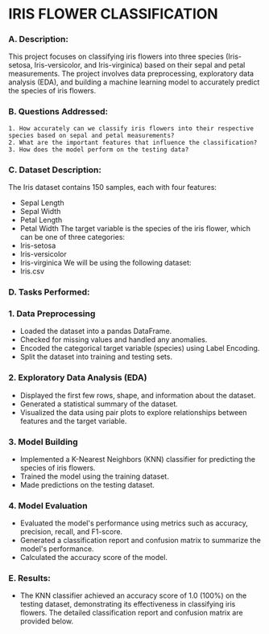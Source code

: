 
# IRIS FLOWER CLASSIFICATION

### A. Description:

This project focuses on classifying iris flowers into three species (Iris-setosa, Iris-versicolor, and Iris-virginica) based on their sepal and petal measurements. The project involves data preprocessing, exploratory data analysis (EDA), and building a machine learning model to accurately predict the species of iris flowers.

### B. Questions Addressed:

    1. How accurately can we classify iris flowers into their respective species based on sepal and petal measurements?
    2. What are the important features that influence the classification?
    3. How does the model perform on the testing data?


### C. Dataset Description:
The Iris dataset contains 150 samples, each with four features:
- Sepal Length
- Sepal Width
- Petal Length
- Petal Width
The target variable is the species of the iris flower, which can be one of three categories:
- Iris-setosa
- Iris-versicolor
- Iris-virginica
We will be using the following dataset:
- Iris.csv


### D. Tasks Performed:

### 1. Data Preprocessing
- Loaded the dataset into a pandas DataFrame.
- Checked for missing values and handled any anomalies.
- Encoded the categorical target variable (species) using Label Encoding.
- Split the dataset into training and testing sets.

### 2. Exploratory Data Analysis (EDA)
- Displayed the first few rows, shape, and information about the dataset.
- Generated a statistical summary of the dataset.
- Visualized the data using pair plots to explore relationships between features and the target variable.

### 3. Model Building
- Implemented a K-Nearest Neighbors (KNN) classifier for predicting the species of iris flowers.
- Trained the model using the training dataset.
- Made predictions on the testing dataset.

### 4. Model Evaluation
- Evaluated the model's performance using metrics such as accuracy, precision, recall, and F1-score.
- Generated a classification report and confusion matrix to summarize the model's performance.
- Calculated the accuracy score of the model.


### E. Results:
- The KNN classifier achieved an accuracy score of 1.0 (100%) on the testing dataset, demonstrating its effectiveness in classifying iris flowers. The detailed classification report and confusion matrix are provided below.
